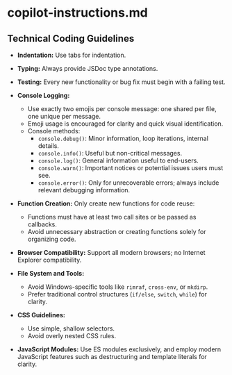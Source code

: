 # copilot-instructions.md

## Technical Coding Guidelines

- **Indentation:** Use tabs for indentation.
- **Typing:** Always provide JSDoc type annotations.
- **Testing:** Every new functionality or bug fix must begin with a failing test.
- **Console Logging:**
  - Use exactly two emojis per console message: one shared per file, one unique per message.
  - Emoji usage is encouraged for clarity and quick visual identification.
  - Console methods:
    - `console.debug()`: Minor information, loop iterations, internal details.
    - `console.info()`: Useful but non-critical messages.
    - `console.log()`: General information useful to end-users.
    - `console.warn()`: Important notices or potential issues users must see.
    - `console.error()`: Only for unrecoverable errors; always include relevant debugging information.

- **Function Creation:** Only create new functions for code reuse:
  - Functions must have at least two call sites or be passed as callbacks.
  - Avoid unnecessary abstraction or creating functions solely for organizing code.

- **Browser Compatibility:** Support all modern browsers; no Internet Explorer compatibility.
- **File System and Tools:**
  - Avoid Windows-specific tools like `rimraf`, `cross-env`, or `mkdirp`.
  - Prefer traditional control structures (`if/else`, `switch`, `while`) for clarity.

- **CSS Guidelines:**
  - Use simple, shallow selectors.
  - Avoid overly nested CSS rules.

- **JavaScript Modules:** Use ES modules exclusively, and employ modern JavaScript features such as destructuring and template literals for clarity.

